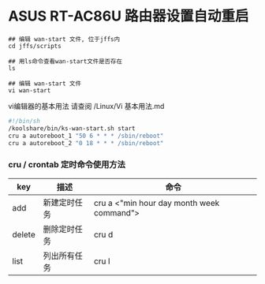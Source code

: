 # ASUS RT-AC86U 路由器设置自动重启

~~~linux
## 编辑 wan-start 文件, 位于jffs内
cd jffs/scripts

## 用ls命令查看wan-start文件是否存在
ls 

## 编辑 wan-start 文件
vi wan-start
~~~

vi编辑器的基本用法 请查阅 /Linux/Vi 基本用法.md

~~~sh
#!/bin/sh
/koolshare/bin/ks-wan-start.sh start
cru a autoreboot_1 "50 6 * * * /sbin/reboot"
cru a autoreboot_2 "0 18 * * * /sbin/reboot"
~~~



### cru / crontab 定时命令使用方法

| key    | 描述         | 命令                                                  |
| ------ | ------------ | ----------------------------------------------------- |
| add    | 新建定时任务 | cru a <unique id> <"min hour day month week command"> |
| delete | 删除定时任务 | cru d <unique id>                                     |
| list   | 列出所有任务 | cru l                                                 |

 



